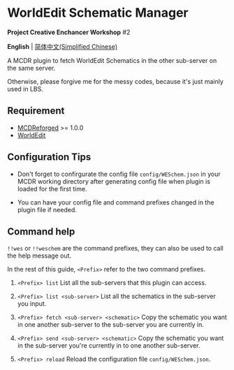 # WorldEdit Schematic Manager

**Project Creative Enchancer Workshop** #2

  **English** | [简体中文(Simplified Chinese)](https://github.com/ra1ny-yuki/weschem/blob/main/README_zh.md)

  A MCDR plugin to fetch WorldEdit Schematics in the other sub-server on the same server.
  
  Otherwise, please forgive me for the messy codes, because it's just mainly used in LBS. 

## Requirement
- [MCDReforged](https://github.com/Fallen-Breath/MCDReforged/) >= 1.0.0
- [WorldEdit](https://www.curseforge.com/minecraft/mc-mods/worldedit)

## Configuration Tips
- Don't forget to confirgurate the config file `config/WESchem.json` in your MCDR working directory after generating config file when plugin is loaded for the first time.

- You can have your config file and command prefixes changed in the plugin file if needed.

## Command help
`!!wes` or `!!weschem` are the command prefixes, they can also be used to call the help message out.

In the rest of this guide, `<Prefix>` refer to the two command prefixes.

1. `<Prefix> list` 
List all the sub-servers that this plugin can access.

2. `<Prefix> list <sub-server>`
List all the schematics in the sub-server you input.

3. `<Prefix> fetch <sub-server> <schematic>`
Copy the schematic you want in one another sub-server to the sub-server you are currently in.

4. `<Prefix> send <sub-server> <schematic>`
Copy the schematic you want in the sub-server you're currently in to one another sub-server.

5. `<Prefix> reload`
Reload the configuration file `config/WESchem.json`.
